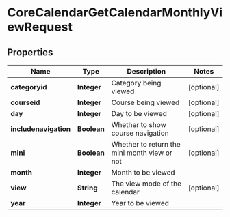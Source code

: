 

# CoreCalendarGetCalendarMonthlyViewRequest


## Properties

| Name | Type | Description | Notes |
|------------ | ------------- | ------------- | -------------|
|**categoryid** | **Integer** | Category being viewed |  [optional] |
|**courseid** | **Integer** | Course being viewed |  [optional] |
|**day** | **Integer** | Day to be viewed |  [optional] |
|**includenavigation** | **Boolean** | Whether to show course navigation |  [optional] |
|**mini** | **Boolean** | Whether to return the mini month view or not |  [optional] |
|**month** | **Integer** | Month to be viewed |  |
|**view** | **String** | The view mode of the calendar |  [optional] |
|**year** | **Integer** | Year to be viewed |  |




